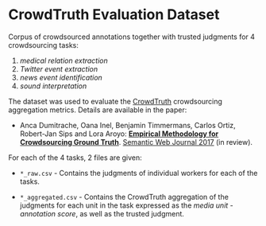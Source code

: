 # CrowdTruth Evaluation Dataset

Corpus of crowdsourced annotations together with trusted judgments for 4 crowdsourcing tasks:

1. *medical relation extraction*
2. *Twitter event extraction*
3. *news event identification*
4. *sound interpretation*

The dataset was used to evaluate the [CrowdTruth](http://crowdtruth.org/) crowdsourcing aggregation metrics. Details are available in the paper:

* Anca Dumitrache, Oana Inel, Benjamin Timmermans, Carlos Ortiz, Robert-Jan Sips and Lora Aroyo: **[Empirical Methodology for Crowdsourcing Ground Truth](http://www.semantic-web-journal.net/system/files/swj1569.pdf)**. [Semantic Web Journal 2017](http://www.semantic-web-journal.net/) (in review).

For each of the 4 tasks, 2 files are given:

* ```*_raw.csv``` - Contains the judgments of individual workers for each of the tasks.

* ```*_aggregated.csv``` - Contains the CrowdTruth aggregation of the judgments for each unit in the task expressed as the *media unit - annotation score*, as well as the trusted judgment. 